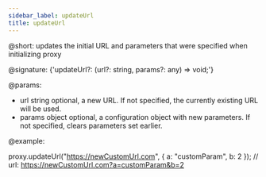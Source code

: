 ```yaml
---
sidebar_label: updateUrl
title: updateUrl
---    
```


@short: updates the initial URL and parameters that were specified when initializing proxy

@signature: {'updateUrl?: (url?: string, params?: any) => void;'}

@params:
- url       string      optional, a new URL. If not specified, the currently existing URL will be used.
- params    object      optional, a configuration object with new parameters. If not specified, clears parameters set earlier.

@example:

proxy.updateUrl("https://newCustomUrl.com", { a: "customParam", b: 2 });
// url: https://newCustomUrl.com?a=customParam&b=2



